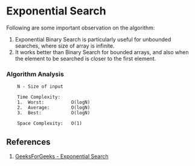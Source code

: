 # Exponential Search
Following are some important observation on the algorithm:
1. Exponential Binary Search is particularly useful for unbounded searches, where size of array is infinite.
2. It works better than Binary Search for bounded arrays, and also when the element to be searched is closer to the first element.

### Algorithm Analysis
```
    N - Size of input

    Time Complexity:   
    1.  Worst:          O(logN)
    2.  Average:        O(logN)
    3.  Best:           O(logN)

    Space Complexity:   O(1)
```

## References
1. [GeeksForGeeks - Exponential Search](https://www.geeksforgeeks.org/exponential-search/)
